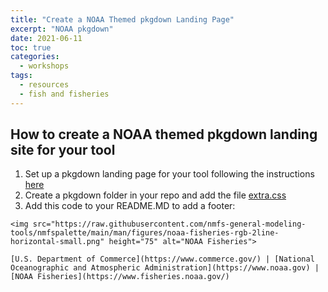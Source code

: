```yaml
---
title: "Create a NOAA Themed pkgdown Landing Page"
excerpt: "NOAA pkgdown"
date: 2021-06-11
toc: true
categories:
  - workshops
tags:
  - resources
  - fish and fisheries
---
```


## How to create a NOAA themed pkgdown landing site for your tool

1. Set up a pkgdown landing page for your tool following the instructions [here](https://pkgdown.r-lib.org/)
2. Create a pkgdown folder in your repo and add the file [extra.css](https://github.com/nmfs-fish-tools/r4MAS/blob/pkgdown-site/pkgdown/extra.css)
3. Add this code to your README.MD to add a footer:

```
<img src="https://raw.githubusercontent.com/nmfs-general-modeling-tools/nmfspalette/main/man/figures/noaa-fisheries-rgb-2line-horizontal-small.png" height="75" alt="NOAA Fisheries">

[U.S. Department of Commerce](https://www.commerce.gov/) | [National Oceanographic and Atmospheric Administration](https://www.noaa.gov) | [NOAA Fisheries](https://www.fisheries.noaa.gov/)
```
